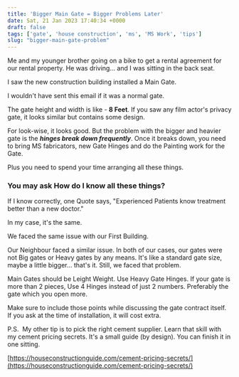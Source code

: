 ```yaml
---
title: 'Bigger Main Gate = Bigger Problems Later'
date: Sat, 21 Jan 2023 17:40:34 +0000
draft: false
tags: ['gate', 'house construction', 'ms', 'MS Work', 'tips']
slug: "bigger-main-gate-problem"
---
```


Me and my younger brother going on a bike to get a rental agreement for our rental property. He was driving… and I was sitting in the back seat.

I saw the new construction building installed a Main Gate.

I wouldn't have sent this email if it was a normal gate.

The gate height and width is like - **8 Feet**. If you saw any film actor's privacy gate, it looks similar but contains some design.

For look-wise, it looks good. But the problem with the bigger and heavier gate is the **_hinges break down frequently_**. Once it breaks down, you need to bring MS fabricators, new Gate Hinges and do the Painting work for the Gate.

Plus you need to spend your time arranging all these things.

### You may ask How do I know all these things?

If I know correctly, one Quote says, "Experienced Patients know treatment better than a new doctor."

In my case, it's the same.

We faced the same issue with our First Building.

Our Neighbour faced a similar issue. In both of our cases, our gates were not Big gates or Heavy gates by any means. It's like a standard gate size, maybe a little bigger… that's it. Still, we faced that problem.

Main Gates should be Leight Weight. Use Heavy Gate Hinges. If your gate is more than 2 pieces, Use 4 Hinges instead of just 2 numbers. Preferably the gate which you open more.

Make sure to include those points while discussing the gate contract itself. If you ask at the time of installation, it will cost extra.

P.S.  My other tip is to pick the right cement supplier. Learn that skill with my cement pricing secrets. It's a small guide (by design). You can finish it in one sitting.

[https://houseconstructionguide.com/cement-pricing-secrets/](https://houseconstructionguide.com/cement-pricing-secrets/)
